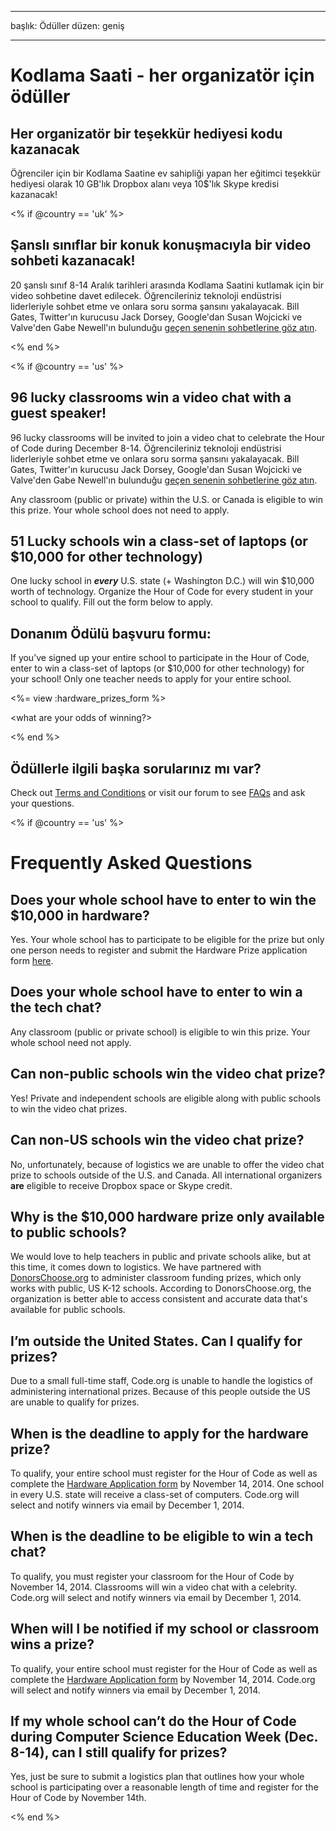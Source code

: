 * * *

başlık: Ödüller düzen: geniş

* * *

# Kodlama Saati - her organizatör için ödüller

## Her organizatör bir teşekkür hediyesi kodu kazanacak

Öğrenciler için bir Kodlama Saatine ev sahipliği yapan her eğitimci teşekkür hediyesi olarak 10 GB'lık Dropbox alanı veya 10$'lık Skype kredisi kazanacak!

<% if @country == 'uk' %>

## Şanslı sınıflar bir konuk konuşmacıyla bir video sohbeti kazanacak!

20 şanslı sınıf 8-14 Aralık tarihleri arasında Kodlama Saatini kutlamak için bir video sohbetine davet edilecek. Öğrencileriniz teknoloji endüstrisi liderleriyle sohbet etme ve onlara soru sorma şansını yakalayacak. Bill Gates, Twitter'ın kurucusu Jack Dorsey, Google'dan Susan Wojcicki ve Valve'den Gabe Newell'ın bulunduğu [geçen senenin sohbetlerine göz atın](http://www.youtube.com/playlist?list=PLzdnOPI1iJNckJ81gRpJe5mR7imAHDl9a).

<% end %>

<% if @country == 'us' %>

## 96 lucky classrooms win a video chat with a guest speaker!

96 lucky classrooms will be invited to join a video chat to celebrate the Hour of Code during December 8-14. Öğrencileriniz teknoloji endüstrisi liderleriyle sohbet etme ve onlara soru sorma şansını yakalayacak. Bill Gates, Twitter'ın kurucusu Jack Dorsey, Google'dan Susan Wojcicki ve Valve'den Gabe Newell'ın bulunduğu [geçen senenin sohbetlerine göz atın](http://www.youtube.com/playlist?list=PLzdnOPI1iJNckJ81gRpJe5mR7imAHDl9a).

Any classroom (public or private) within the U.S. or Canada is eligible to win this prize. Your whole school does not need to apply.

## 51 Lucky schools win a class-set of laptops (or $10,000 for other technology)

One lucky school in ***every*** U.S. state (+ Washington D.C.) will win $10,000 worth of technology. Organize the Hour of Code for every student in your school to qualify. Fill out the form below to apply.

## Donanım Ödülü başvuru formu:

If you’ve signed up your entire school to participate in the Hour of Code, enter to win a class-set of laptops (or $10,000 for other technology) for your school! Only one teacher needs to apply for your entire school.

<%= view :hardware_prizes_form %>

<what are your odds of winning?>

<see a list of all schools signed up for the hour code in your state. one public k-12 school every u.s. state will win class-set laptops.>

<% end %>

## Ödüllerle ilgili başka sorularınız mı var?

Check out [Terms and Conditions](<%= hoc_uri('/prizes-terms') %>) or visit our forum to see [FAQs](http://support.code.org) and ask your questions.

<% if @country == 'us' %>

# Frequently Asked Questions

## Does your whole school have to enter to win the $10,000 in hardware?

Yes. Your whole school has to participate to be eligible for the prize but only one person needs to register and submit the Hardware Prize application form [here](<%= hoc_uri('/prizes') %>).

## Does your whole school have to enter to win a the tech chat?

Any classroom (public or private school) is eligible to win this prize. Your whole school need not apply.

## Can non-public schools win the video chat prize?

Yes! Private and independent schools are eligible along with public schools to win the video chat prizes.

## Can non-US schools win the video chat prize?

No, unfortunately, because of logistics we are unable to offer the video chat prize to schools outside of the U.S. and Canada. All international organizers **are** eligible to receive Dropbox space or Skype credit.

## Why is the $10,000 hardware prize only available to public schools?

We would love to help teachers in public and private schools alike, but at this time, it comes down to logistics. We have partnered with [DonorsChoose.org](http://donorschoose.org) to administer classroom funding prizes, which only works with public, US K-12 schools. According to DonorsChoose.org, the organization is better able to access consistent and accurate data that's available for public schools.

## I’m outside the United States. Can I qualify for prizes?

Due to a small full-time staff, Code.org is unable to handle the logistics of administering international prizes. Because of this people outside the US are unable to qualify for prizes.

## When is the deadline to apply for the hardware prize?

To qualify, your entire school must register for the Hour of Code as well as complete the [Hardware Application form](<%= hoc_uri('/prizes') %>) by November 14, 2014. One school in every U.S. state will receive a class-set of computers. Code.org will select and notify winners via email by December 1, 2014.

## When is the deadline to be eligible to win a tech chat?

To qualify, you must register your classroom for the Hour of Code by November 14, 2014. Classrooms will win a video chat with a celebrity. Code.org will select and notify winners via email by December 1, 2014.

## When will I be notified if my school or classroom wins a prize?

To qualify, your entire school must register for the Hour of Code as well as complete the [Hardware Application form](<%= hoc_uri('/prizes') %>) by November 14, 2014. Code.org will select and notify winners via email by December 1, 2014.

## If my whole school can’t do the Hour of Code during Computer Science Education Week (Dec. 8-14), can I still qualify for prizes?

Yes, just be sure to submit a logistics plan that outlines how your whole school is participating over a reasonable length of time and register for the Hour of Code by November 14th.

<% end %>